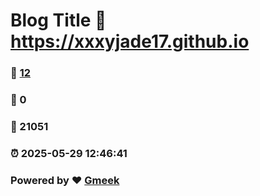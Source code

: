 # Blog Title :link: https://xxxyjade17.github.io 
### :page_facing_up: [12](https://xxxyjade17.github.io/tag.html) 
### :speech_balloon: 0 
### :hibiscus: 21051 
### :alarm_clock: 2025-05-29 12:46:41 
### Powered by :heart: [Gmeek](https://github.com/Meekdai/Gmeek)
